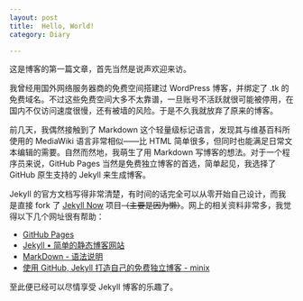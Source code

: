 ```yaml
---
layout: post
title:  Hello, World!
category: Diary

---
```


这是博客的第一篇文章，首先当然是说声欢迎来访。

我曾经用国外网络服务器商的免费空间搭建过 WordPress 博客，并绑定了 .tk 的免费域名。不过这些免费空间大多不太靠谱，一旦账号不活跃就很可能被停用，在国内不仅访问速度很慢，还有被墙的风险。于是不久我就放弃了原来的博客。

前几天，我偶然接触到了 Markdown 这个轻量级标记语言，发现其与维基百科所使用的 MediaWiki 语言非常相似——比 HTML 简单很多，但同时也能满足日常文本编辑的需要。自然而然地，我萌生了用 Markdown 写博客的想法。对于一个程序员来说，GitHub Pages 当然是免费独立博客的首选，简单起见，我选择了 GitHub 原生支持的 Jekyll 来生成博客。



Jekyll 的官方文档写得非常清楚，有时间的话完全可以从零开始自己设计，而我是直接 fork 了 [Jekyll Now](https://github.com/barryclark/jekyll-now) 项目<s>（主要是因为懒）</s>。网上的相关资料非常多，我觉得以下几个网址很有帮助：

* [GitHub Pages](https://pages.github.com)
* [Jekyll • 简单的静态博客网站](http://jekyllcn.com)
* [MarkDown - 语法说明](http://www.markdown.cn)
* [使用 GitHub, Jekyll 打造自己的免费独立博客 - minix](http://blog.csdn.net/on_1y/article/details/19259435)

至此便已经可以尽情享受 Jekyll 博客的乐趣了。
